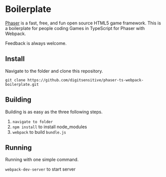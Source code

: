 # Boilerplate

[Phaser](https://github.com/photonstorm/phaser) is a fast, free, and fun open source HTML5 game framework. This is a boilerplate for people coding Games in TypeScript for Phaser with Webpack.

Feedback is always welcome.

## Install

Navigate to the folder and clone this repository.

`git clone https://github.com/digitsensitive/phaser-ts-webpack-boilerplate.git`

## Building

Building is as easy as the three following steps.

1. `navigate to folder`
2. `npm install` to install node_modules
3. `webpack` to build `bundle.js`

## Running

Running with one simple command.

`webpack-dev-server` to start server
